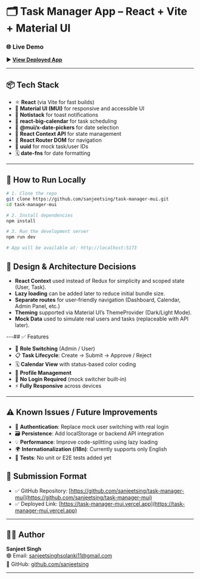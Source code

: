 
# 🗂️ Task Manager App – React + Vite + Material UI
### 🌐 Live Demo
**▶️ [View Deployed App](https://task-manager-mui.vercel.app)**

---

## 📦 Tech Stack

- ⚛️ **React** (via Vite for fast builds)
- 🎨 **Material UI (MUI)** for responsive and accessible UI
- 🔔 **Notistack** for toast notifications
- 📅 **react-big-calendar** for task scheduling
- 📆 **@mui/x-date-pickers** for date selection
- 🧠 **React Context API** for state management
- 🔀 **React Router DOM** for navigation
- 🧪 **uuid** for mock task/user IDs
- 🗓️ **date-fns** for date formatting

---

## 🚀 How to Run Locally

```bash
# 1. Clone the repo
git clone https://github.com/sanjeetsing/task-manager-mui.git
cd task-manager-mui

# 2. Install dependencies
npm install

# 3. Run the development server
npm run dev

# App will be available at: http://localhost:5173
```
## 🧠 Design & Architecture Decisions

- **React Context** used instead of Redux for simplicity and scoped state (User, Task).
- **Lazy loading** can be added later to reduce initial bundle size.
- **Separate routes** for user-friendly navigation (Dashboard, Calendar, Admin Panel, etc.)
- **Theming** supported via Material UI’s ThemeProvider (Dark/Light Mode).
- **Mock Data** used to simulate real users and tasks (replaceable with API later).

---## ✅ Features

- 👥 **Role Switching** (Admin / User)
- 📋 **Task Lifecycle**: Create → Submit → Approve / Reject
- 🗓️ **Calendar View** with status-based color coding
- 👤 **Profile Management**
- 🔐 **No Login Required** (mock switcher built-in)
- ⚡ **Fully Responsive** across devices

---

## ⚠️ Known Issues / Future Improvements

- 🔐 **Authentication**: Replace mock user switching with real login
- 🗃️ **Persistence**: Add localStorage or backend API integration
- 💡 **Performance**: Improve code-splitting using lazy loading
- 🌍 **Internationalization (i18n)**: Currently supports only English
- 🧪 **Tests**: No unit or E2E tests added yet

## 📝 Submission Format

- ✅ GitHub Repository: [https://github.com/sanjeetsing/task-manager-mui](https://github.com/sanjeetsing/task-manager-mui)
- ✅ Deployed Link: [https://task-manager-mui.vercel.app](https://task-manager-mui.vercel.app)

---

## 👨‍💻 Author

**Sanjeet Singh**  
🟢 Email: sanjeetsinghsolanki11@gmail.com  
🔗 GitHub: [github.com/sanjeetsing](https://github.com/sanjeetsing)

---


